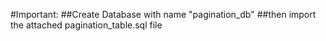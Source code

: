 
#Important:
##Create Database with name "pagination_db"
##then import the attached pagination_table.sql file
